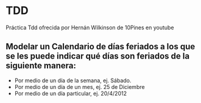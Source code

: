 # TDD
Práctica Tdd ofrecida por Hernán Wilkinson de 10Pines en youtube

## Modelar un Calendario de días feriados a los que se les puede indicar qué días son feriados de la siguiente manera:
- Por medio de un día de la semana, ej. Sábado.
- Por medio de un día de un mes, ej. 25 de Diciembre
- Por medio de un día particular, ej. 20/4/2012
